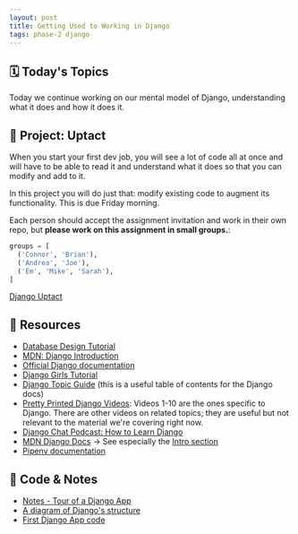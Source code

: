 ```yaml
---
layout: post
title: Getting Used to Working in Django
tags: phase-2 django
---
```


## 🗓️ Today's Topics

Today we continue working on our mental model of Django, understanding what it does and how it does it.

## 🎯 Project: Uptact

When you start your first dev job, you will see a lot of code all at once and will have to be able to read it and understand what it does so that you can modify and add to it.

In this project you will do just that: modify existing code to augment its functionality. This is due Friday morning.

Each person should accept the assignment invitation and work in their own repo, but **please work on this assignment in small groups.**:

```py
groups = [
  ('Connor', 'Brian'),
  ('Andrea', 'Joe'),
  ('Em', 'Mike', 'Sarah'),
]
```

[Django Uptact](https://classroom.github.com/a/gQ4-uU2i)

## 🔖 Resources

- [Database Design Tutorial](https://learndjango.com/tutorials/database-design-tutorial-beginners)
- [MDN: Django Introduction](https://developer.mozilla.org/en-US/docs/Learn/Server-side/Django/Introduction)
- [Official Django documentation](https://docs.djangoproject.com/en/3.2/)
- [Django Girls Tutorial](https://tutorial.djangogirls.org/en/#django-girls-tutorial)
- [Django Topic Guide](https://docs.djangoproject.com/en/3.2/topics/) (this is a useful table of contents for the Django docs)
- [Pretty Printed Django Videos](https://www.youtube.com/playlist?list=PLXmMXHVSvS-DQfOsQdXkzEZyD0Vei7PKf): Videos 1-10 are the ones specific to Django. There are other videos on related topics; they are useful but not relevant to the material we're covering right now.
- [Django Chat Podcast: How to Learn Django](https://djangochat.com/episodes/how-to-learn-django)
- [MDN Django Docs](https://developer.mozilla.org/en-US/docs/Learn/Server-side/Django) -> See especially the [Intro section](https://developer.mozilla.org/en-US/docs/Learn/Server-side/Django/Introduction)
- [Pipenv documentation](https://pipenv.pypa.io/en/latest/)

## 🦉 Code & Notes

- [Notes - Tour of a Django App](https://github.com/momentum-team-9/notes/blob/main/django-tour.md)
- [A diagram of Django's structure](https://github.com/Momentum-Team-9/notes/blob/main/django-diagram.md)
- [First Django App code](https://github.com/Momentum-Team-9/example-first-django)

